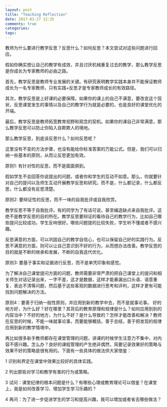 ```yaml
---
layout: post
title: "Teaching Reflection"
date: 2017-03-27 12:35
comments: true
categories: 
tags: 
---
```

教师为什么要进行教学反思？反思什么？如何反思？本文尝试对这些问题进行回应。 

假如你确实想让自己的教学有成效，并且讨厌机械重复过去的教学，那么教学反思是你成长为专家教师的必由之路。  

首先，教学反思是教师专业发展的关键。有研究表明教学实践本身并不能保证教师成长为一名专家教师，只有实践+反思才是专家教师成长的有效路径。  

其次，教学反思是上好课的必要保障。如果你的课上的自己不满意，要改变这个现状，反思课堂发生的事情以及自己的教学行为就是必要的，也是良好的课堂优化的开端。

最后，教学反思是教师拓宽教育视野和观念的契机。如果你的课自己非常满意，那么教学反思可以防止你陷入自欺欺人的境地。

那么教学反思，到底该反思什么？如何反思呢？  

这里没有不变的方法步骤，也没有能给你标准答案的万能公式。但是，我们可以归纳一些基本的原则，从而让反思更加有效。

原则1: 有针对性的反思，而不是面面俱到。  

假如学生不会回答你说提出的问题，或者你和学生的互动不如意。那么，你就要针对自己的提问以及师生互动开展教学反思和研究。而不是，什么都记录，什么都反思，什么都没有反思清楚。


原则2: 要辩证性的反思，而不一味的自我批评或自我欣赏。

教学反思不等于自我批评。有的同学为了有话可说，甚至编造缺点来自我批评。这绝不是教学反思的目的所在。教学反思要辩证的看待自己的教学行为，比如自己哪些提问比较成功，学生反响很好。哪些问题提的比较失败，学生听不懂或者不感兴趣。  

反思满意的方面，可以巩固自己的教学自信心，也可以保留自己好的实践行为。反思不满意的方面，则可以让自己意识到不好的行为，从而想办法改善。教学反思的目的就是不断的继承和发展，不断的自我迭代优化。  

原则3: 要基于事实和证据进行反思，而不是单凭印象和感觉。  

为了解决自己课堂提问方面的问题，教师需要非常严肃的把自己课堂上的提问和相关师生对话记录出来，一字不差，这才是数据，这样才能暴漏出口头语、语意重复、表达不清等问题，然后基于这些客观的数据进行思考和评判，这样才更有可能找到问题解决的方法。

原则4：要善于归纳一般性原则，并应用到新的教学中去，而不是就事论事。
好的地方好，为什么好？好在哪里？其背后的教育原理和规律是什么？如何应用到别的内容当中？不好的地方，为什么不好？是什么导致的？怎样才能改善和解决？教师在反思的时候，不能一味就事论事，而要能够概括，善于总结，善于把发现的规律应用到新的教学情境中。  

再比如很多新手教师都存在课堂管理的问题，讲课的时候学生注意力不集中，对内容不感兴趣。怎么办？良好的课程管理的产生绝非偶然，简要记录效果好的策略与效果不好的策略是很有用的。下面有一些具体的做法供大家借鉴：  

1 识别和界定在课堂中效果比较好的具体实践。  

2 列出那些对学习和教学有害的行为或策略。  

3 试问：课堂纪律的根本问题是什么？有哪些心理或教育理论可以借鉴？在课堂上，我是如何改善学习、增加学生学习乐趣的？  

4 再问：为了进一步促进学生的学习和提高兴趣，我可以增加或者省去哪些做法？  

